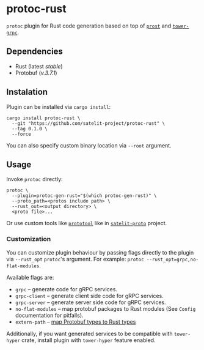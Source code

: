 # protoc-rust

`protoc` plugin for Rust code generation based on top of
[`prost`](https://github.com/danburkert/prost) and
[`tower-grpc`](https://github.com/tower-rs/tower-grpc).

## Dependencies

- Rust (latest _stable_)
- Protobuf (_v.3.7.1_)

## Instalation

Plugin can be installed via `cargo install`: 

```
cargo install protoc-rust \
  --git "https://github.com/satelit-project/protoc-rust" \
  --tag 0.1.0 \
  --force
```

You can also specify custom binary location via `--root` argument.

## Usage

Invoke `protoc` directly:

```
protoc \
  --plugin=protoc-gen-rust="$(which protoc-gen-rust)" \
  --proto_path=<protos include path> \
  --rust_out=<output directory> \
  <proto file>...
```

Or use custom tools like [`prototool`](https://github.com/uber/prototool) like in [`satelit-proto`](https://github.com/satelit-project/satelit-proto) project.

### Customization

You can customize plugin behaviour by passing flags directly to the
plugin via `--rust_opt` `protoc`'s argument. For example: `protoc
--rust_opt=grpc,no-flat-modules`.

Available flags are:

* `grpc` – generate code for gRPC services.
* `grpc-client` – generate client side code for gRPC services.
* `grpc-server` – generate server side code for gRPC services.
* `no-flat-modules` – map protobuf packages to Rust modules (See
  `Config` documentation for pitfalls).
* `extern-path` – [map Protobuf types to Rust types](https://docs.rs/prost-build/0.5.0/prost_build/struct.Config.html#method.extern_path)
  
Additionally, if you want generated services to be compatible with
`tower-hyper` crate, install plugin with `tower-hyper` feature enabled.
